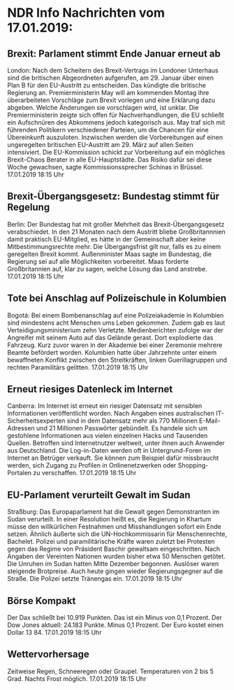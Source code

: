 # NDR Info Nachrichten vom 17.01.2019:


## Brexit: Parlament stimmt Ende Januar erneut ab
London: Nach dem Scheitern des Brexit-Vertrags im Londoner Unterhaus sind die britischen Abgeordneten aufgerufen, am 29. Januar über einen Plan B für den EU-Austritt zu entscheiden. Das kündigte die britische Regierung an. Premierministerin May will am kommenden Montag ihre überarbeiteten Vorschläge zum Brexit vorlegen und eine Erklärung dazu abgeben. Welche Änderungen sie vorschlagen wird, ist unklar. Die Premierministerin zeigte sich offen für Nachverhandlungen, die EU schließt ein Aufschnüren des Abkommens jedoch kategorisch aus. May traf sich mit führenden Politikern verschiedener Parteien, um die Chancen für eine Übereinkunft auszuloten. Inzwischen werden die Vorbereitungen auf einen ungeregelten britischen EU-Austritt am 29. März auf allen Seiten intensiviert. Die EU-Kommission schickt zur Vorbereitung auf ein mögliches Brexit-Chaos Berater in alle EU-Hauptstädte. Das Risiko dafür sei diese Woche gewachsen, sagte Kommissionssprecher Schinas in Brüssel. 17.01.2019 18:15 Uhr 

## Brexit-Übergangsgesetz: Bundestag stimmt für Regelung
Berlin: Der Bundestag hat mit großer Mehrheit das Brexit-Übergangsgesetz verabschiedet. In den 21 Monaten nach dem Austritt bliebe Großbritannnien damit praktisch EU-Mitglied, es hätte in der Gemeinschaft aber keine Mitbestimmungsrechte mehr. Die Übergangsfrist gilt nur, falls es zu einem geregelten Brexit kommt. Außenminister Maas sagte im Bundestag, die Regierung sei auf alle Möglichkeiten vorbereitet. Maas forderte Großbritannien auf, klar zu sagen, welche Lösung das Land anstrebe. 17.01.2019 18:15 Uhr 

## Tote bei Anschlag auf Polizeischule in Kolumbien
Bogotá: Bei einem Bombenanschlag auf eine Polizeiakademie in Kolumbien sind mindestens acht Menschen ums Leben gekommen. Zudem gab es laut Verteidigungsministerium zehn Verletzte. Medienberichten zufolge war der Angreifer mit seinem Auto auf das Gelände gerast. Dort explodierte das Fahrzeug. Kurz zuvor waren in der Akademie bei einer Zeremonie mehrere Beamte befördert worden. Kolumbien hatte über Jahrzehnte unter einem bewaffneten Konflikt zwischen den Streitkräften, linken Guerillagruppen und rechten Paramilitärs gelitten. 17.01.2019 18:15 Uhr 

## Erneut riesiges Datenleck im Internet
Canberra: Im Internet ist erneut ein riesiger Datensatz mit sensiblen Informationen veröffentlicht worden. Nach Angaben eines australischen IT-Sicherheitsexperten sind in dem Datensatz mehr als 770 Millionen E-Mail-Adressen und 21 Millionen Passwörter gebündelt. Es handele sich um gestohlene Informationen aus vielen einzelnen Hacks und Tausenden Quellen. Betroffen sind Internetnutzer weltweit, unter ihnen auch Anwender aus Deutschland. Die Log-in-Daten werden oft in Untergrund-Foren im Internet an Betrüger verkauft. Sie können zum Beispiel dafür missbraucht werden, sich Zugang zu Profilen in Onlinenetzwerken oder Shopping-Portalen zu verschaffen. 17.01.2019 18:15 Uhr 

## EU-Parlament verurteilt Gewalt im Sudan
Straßburg: Das Europaparlament hat die Gewalt gegen Demonstranten im Sudan verurteilt. In einer Resolution heißt es, die Regierung in Khartum müsse den willkürlichen Festnahmen und Misshandlungen sofort ein Ende setzen. Ähnlich äußerte sich die UN-Hochkommissarin für Menschenrechte, Bachelet. Polizei und paramilitärische Kräfte waren zuletzt bei Protesten gegen das Regime von Präsident Baschir gewaltsam eingeschritten. Nach Angaben der Vereinten Nationen wurden bisher etwa 50 Menschen getötet. Die Unruhen im Sudan hatten Mitte Dezember begonnen. Auslöser waren steigende Brotpreise. Auch heute gingen wieder Regierungsgegner auf die Straße. Die Polizei setzte Tränengas ein. 17.01.2019 18:15 Uhr 

## Börse Kompakt
Der Dax schließt bei 10.919 Punkten. Das ist ein Minus von 0,1 Prozent. Der Dow Jones aktuell: 24.183 Punkte. Minus 0,1 Prozent. Der Euro kostet einen Dollar 13 84. 17.01.2019 18:15 Uhr 

## Wettervorhersage
Zeitweise Regen, Schneeregen oder Graupel. Temperaturen von 2 bis 5 Grad. Nachts Frost möglich. 17.01.2019 18:15 Uhr 
